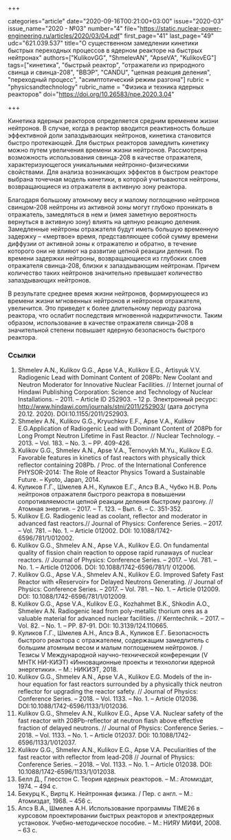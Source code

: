 +++

categories="article"
date="2020-09-16T00:21:00+03:00"
issue="2020-03"
issue_name="2020 - №03"
number="4"
file="https://static.nuclear-power-engineering.ru/articles/2020/03/04.pdf"
first_page="41"
last_page="49"
udc="621.039.537"
title="О существенном замедлении кинетики быстрых переходных процессов в ядерном реакторе на быстрых нейтронах"
authors=["KulikovGG", "ShmelevAN", "ApseVA", "KulikovEG"]
tags=["кинетика", "быстрый реактор", "отражатели из природного свинца и свинца-208", "ВВЭР", "CANDU", "цепная реакция деления", "переходный процесс", "асимптотический режим разгона"]
rubric = "physicsandtechnology"
rubric_name = "Физика и техника ядерных реакторов"
doi="https://doi.org/10.26583/npe.2020.3.04"

+++

Кинетика ядерных реакторов определяется средним временем жизни нейтронов. В случае, когда в реактор вводится реактивность больше эффективной доли запаздывающих нейтронов, кинетика становится быстро протекающей. Для быстрых реакторов замедлить кинетику можно путем увеличения времени жизни нейтронов. Рассмотрена возможность использования свинца-208 в качестве отражателя, характеризующегося уникальными нейтронно-физическими свойствами. Для анализа возникающих эффектов в быстром реакторе выбрана точечная модель кинетики, в которой учитываются нейтроны, возвращающиеся из отражателя в активную зону реактора.

Благодаря большому атомному весу и малому поглощению нейтронов свинцом-208 нейтроны из активной зоны могут глубоко проникать в отражатель, замедляться в нем и (имея заметную вероятность вернуться в активную зону) влиять на цепную реакцию деления. Замедленные нейтроны отражателя будут иметь большую временную задержку – «мертвое» время, представляющее собой сумму времени диффузии от активной зоны к отражателю и обратно, в течение которого они не влияют на развитие цепной реакции деления. По времени задержки нейтроны, возвращающиеся из глубоких слоев отражателя свинца-208, близки к запаздывающим нейтронам. Причем количество таких нейтронов значительно превышает количество запаздывающих нейтронов.

В результате среднее время жизни нейтронов, формирующееся из времени жизни мгновенных нейтронов и нейтронов отражателя, увеличится. Это приведет к более длительному периоду разгона реактора, что ослабит последствия мгновенной надкритичности. Таким образом, использование в качестве отражателя свинца-208 в значительной степени повышает ядерную безопасность быстрого реактора.

### Ссылки

1. Shmelev A.N., Kulikov G.G., Apse V.A., Kulikov E.G., Artisyuk V.V. Radiogenic Lead with Dominant Content of 208Pb: New Coolant and Neutron Moderator for Innovative Nuclear Facilities. // Internet journal of Hindawi Publishing Corporation: Science and Technology of Nuclear Installations. – 2011. – Article ID 252903. – 12 p. Электронный ресурс: http://www.hindawi.com/journals/stni/2011/252903/ (дата доступа 20.12. 2020). DOI:10.1155/2011/252903.
2. Shmelev A.N., Kulikov G.G., Kryuchkov E.F., Apse V.A., Kulikov E.G.Application of Radiogenic Lead with Dominant Content of 208Pb for Long Prompt Neutron Lifetime in Fast Reactor. // Nuclear Technology. – 2013. – Vol. 183. – No. 3. – PP. 409-426.
3. Kulikov G.G., Shmelev A.N., Apse V.A., Ternovykh M.Yu., Kulikov E.G. Favorable features in kinetics of fast reactors with physically thick reflector containing 208Pb. / Proc. of the International Conference PHYSOR-2014: The Role of Reactor Physics Toward a Sustainable Future. – Kyoto, Japan, 2014.
4. Куликов Г.Г., Шмелев А.Н., Куликов Е.Г., Апсэ В.А., Чубко Н.В. Роль нейтронов отражателя быстрого реактора в повышении сопротивляемости цепной реакции деления быстрому разгону. // Атомная энергия. – 2017. – Т. 123. – Вып. 6. – С. 351-352.
5. Kulikov E.G. Radiogenic lead as coolant, reflector and moderator in advanced fast reactors.// Journal of Physics: Conference Series. – 2017. – Vol. 781. – No. 1. – Article 012002. DOI: 10.1088/1742-6596/781/1/012002.
6. Kulikov G.G., Shmelev A.N., Apse V.A., Kulikov E.G. On fundamental quality of fission chain reaction to oppose rapid runaways of nuclear reactors. // Journal of Physics: Conference Series. – 2017. – Vol. 781. – No. 1. – Article 012006. DOI: 10.1088/1742-6596/781/1/ 012006.
7. Kulikov G.G., Apse V.A., Shmelev A.N., Kulikov E.G. Improved Safety Fast Reactor with «Reservoir» for Delayed Neutrons Generating. // Journal of Physics: Conference Series. – 2017. – Vol. 781. – No. 1. – Article 012009. DOI: 10.1088/1742-6596/781/1/012009.
8. Kulikov G.G., Apse V.A., Kulikov E.G., Kozhahmet B.K., Shkodin A.O., Shmelev A.N. Radiogenic lead from poly-metallic thorium ores as a valuable material for advanced nuclear facilities. // Kerntechnik. – 2017. – Vol. 82. – No. 1. – PP. 87-91. DOI: 10.3139/124.110665.
9. Куликов Г.Г., Шмелев А.Н., Апсэ В.А., Куликов Е.Г. Безопасность быстрого реактора с отражателем, содержащим замедлитель с большим атомным весом и малым поглощением нейтронов. / Тезисы V Международной научно-технической конференции (V МНТК НИ-КИЭТ) «Инновационные проекты и технологии ядерной энергетики». – М.: НИКИЭТ, 2018.
10. Kulikov G.G., Shmelev A.N., Apse V.A., Kulikov E.G. Models of the in-hour equation for fast reactors surrounded by a physically thick neutron reflector for upgrading the reactor safety. // Journal of Physics: Conference Series. – 2018. – Vol. 1133. – No. 1. – Article 012036. DOI:10.1088/1742-6596/1133/1/012036.
11. Kulikov G.G., Shmelev A.N., Kulikov E.G., Apse V.A. Nuclear safety of the fast reactor with 208Pb-reflector at neutron flash above effective fraction of delayed neutrons. // Journal of Physics: Conference Series. – 2018. – Vol. 1133. – No. 1. – Article 012037. DOI: 10.1088/1742-6596/1133/1/012037.
12. Kulikov G.G., Shmelev A.N., Kulikov E.G., Apse V.A. Peculiarities of the fast reactor with reflector from lead-208 // Journal of Physics: Conference Series. – 2018. – Vol. 1133. – No. 1. – Article 012038. DOI: 10.1088/1742-6596/1133/1/012038.
13. Белл Д., Глесстон С. Теория ядерных реакторов. – М.: Атомиздат, 1974. – 494 c.
14. Бекурц К., Виртц К. Нейтронная физика. / Пер. с англ. – М.: Атомиздат, 1968. – 456 с.
15. Апсэ В.А., Шмелев А.Н. Использование программы TIME26 в курсовом проектировании быстрых реакторов и электроядерных установок. Учебно-методическое пособие. – М.: НИЯУ МИФИ, 2008. – 63 с.